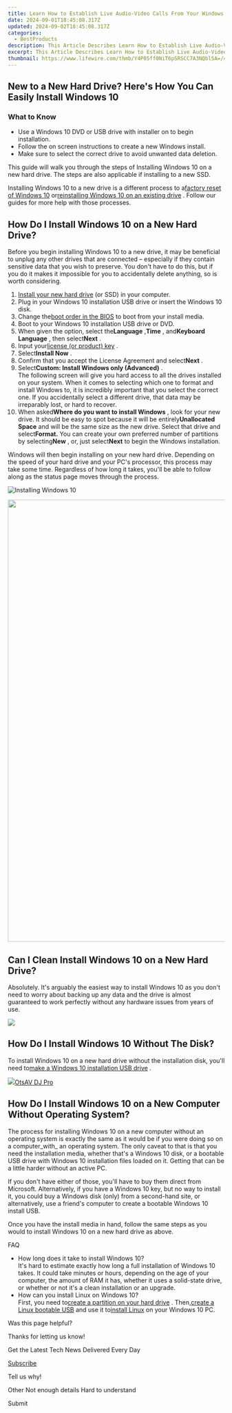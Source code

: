 ```yaml
---
title: Learn How to Establish Live Audio-Video Calls From Your Windows PC
date: 2024-09-01T18:45:08.317Z
updated: 2024-09-02T18:45:08.317Z
categories:
  - BestProducts
description: This Article Describes Learn How to Establish Live Audio-Video Calls From Your Windows PC
excerpt: This Article Describes Learn How to Establish Live Audio-Video Calls From Your Windows PC
thumbnail: https://www.lifewire.com/thmb/Y4P05ff0NiT6pSRSCC7A3NQbl5A=/400x300/filters:no_upscale():max_bytes(150000):strip_icc():format(webp)/how-to-get-facetime-on-windows-946fd095d89a4cc1a698d0feea026051.jpg
---
```


## New to a New Hard Drive? Here's How You Can Easily Install Windows 10
### What to Know

* Use a Windows 10 DVD or USB drive with installer on to begin installation.
* Follow the on screen instructions to create a new Windows install.
* Make sure to select the correct drive to avoid unwanted data deletion.

 This guide will walk you through the steps of Installing Windows 10 on a new hard drive. The steps are also applicable if installing to a new SSD.

 Installing Windows 10 to a new drive is a different process to a[factory reset of Windows 10](https://www.lifewire.com/how-to-factory-reset-windows-10-5095657) or[reinstalling Windows 10 on an existing drive](https://www.lifewire.com/reinstall-windows-10-5096860) . Follow our guides for more help with those processes.

## How Do I Install Windows 10 on a New Hard Drive?

 Before you begin installing Windows 10 to a new drive, it may be beneficial to unplug any other drives that are connected – especially if they contain sensitive data that you wish to preserve. You don't have to do this, but if you do it makes it impossible for you to accidentally delete anything, so is worth considering.

1. [Install your new hard drive](https://www.lifewire.com/how-to-install-an-ssd-in-your-laptop-4778273) (or SSD) in your computer.
2. Plug in your Windows 10 installation USB drive or insert the Windows 10 disk.
3. Change the[boot order in the BIOS](https://www.lifewire.com/change-the-boot-order-in-bios-2624528) to boot from your install media.
4. Boot to your Windows 10 installation USB drive or DVD.
5. When given the option, select the**Language** ,**Time** , and**Keyboard Language** , then select**Next** .
6. Input your[license (or product) key](https://www.lifewire.com/what-is-a-product-key-2625952) .
7. Select**Install Now** .
8. Confirm that you accept the License Agreement and select**Next** .
9. Select**Custom: Install Windows only (Advanced)** .  
 The following screen will give you hard access to all the drives installed on your system. When it comes to selecting which one to format and install Windows to, it is incredibly important that you select the correct one. If you accidentally select a different drive, that data may be irreparably lost, or hard to recover.
10. When asked**Where do you want to install Windows** , look for your new drive. It should be easy to spot because it will be entirely**Unallocated Space** and will be the same size as the new drive. Select that drive and select**Format.** You can create your own preferred number of partitions by selecting**New** , or, just select**Next** to begin the Windows installation.

 Windows will then begin installing on your new hard drive. Depending on the speed of your hard drive and your PC's processor, this process may take some time. Regardless of how long it takes, you'll be able to follow along as the status page moves through the process.

![Installing Windows 10](https://www.lifewire.com/thmb/r87gTTNxUr4mSogineOHRmgHUdY=/1500x0/filters:no_upscale():max_bytes(150000):strip_icc():format(webp)/installwindowshdd-f4a479e7148b4743bfd8d1010d9c7b71.jpg)

<!-- affiliate ads begin -->
<a href="https://ephamedtechinc.pxf.io/c/5597632/2097466/26400?prodsku=B700" target="_top" id="2097466"><img src="//a.impactradius-go.com/display-ad/26400-2097466" border="0" alt="" width="2048" height="1024"/></a><img height="0" width="0" src="https://imp.pxf.io/i/5597632/2097466/26400" style="position:absolute;visibility:hidden;" border="0" />
<!-- affiliate ads end -->
## Can I Clean Install Windows 10 on a New Hard Drive?

 Absolutely. It's arguably the easiest way to install Windows 10 as you don't need to worry about backing up any data and the drive is almost guaranteed to work perfectly without any hardware issues from years of use.  

<!-- affiliate ads begin -->
<a href="https://secure.2checkout.com/order/checkout.php?PRODS=3546200&QTY=1&AFFILIATE=108875&CART=1"><img src="http://www.binteko.com/sites/default/files/banner01_468x60a.gif" border="0"></a>
<!-- affiliate ads end -->
## How Do I Install Windows 10 Without The Disk?

 To install Windows 10 on a new hard drive without the installation disk, you'll need to[make a Windows 10 installation USB drive](https://www.lifewire.com/create-a-bootable-usb-for-windows-10-5096077) .

<!-- affiliate ads begin -->
<a href="https://otszone.ots7.com/order/checkout.php?PRODS=4713321&QTY=1&AFFILIATE=108875&CART=1"><img src="https://green.ots7.com/screenshots/OtsAV/OtsAVDJ1.90-300x188.jpg" border="0">OtsAV DJ Pro</a>
<!-- affiliate ads end -->
## How Do I Install Windows 10 on a New Computer Without Operating System?

 The process for installing Windows 10 on a new computer without an operating system is exactly the same as it would be if you were doing so on a computer_with_ an operating system. The only caveat to that is that you need the installation media, whether that's a Windows 10 disk, or a bootable USB drive with Windows 10 installation files loaded on it. Getting that can be a little harder without an active PC.

 If you don't have either of those, you'll have to buy them direct from Microsoft. Alternatively, if you have a Windows 10 key, but no way to install it, you could buy a Windows disk (only) from a second-hand site, or alternatively, use a friend's computer to create a bootable Windows 10 install USB.

 Once you have the install media in hand, follow the same steps as you would to install Windows 10 on a new hard drive as above.

 FAQ

* How long does it take to install Windows 10?  
 It's hard to estimate exactly how long a full installation of Windows 10 takes. It could take minutes or hours, depending on the age of your computer, the amount of RAM it has, whether it uses a solid-state drive, or whether or not it's a clean installation or an upgrade.
* How can you install Linux on Windows 10?  
 First, you need to[create a partition on your hard drive](https://www.lifewire.com/how-to-partition-a-hard-drive-2626081) . Then,[create a Linux bootable USB](https://www.lifewire.com/how-to-burn-an-iso-file-to-a-usb-drive-2619270) and use it to[install Linux](https://www.lifewire.com/best-chromebook-emulators-4771771) on your Windows 10 PC.

Was this page helpful?

Thanks for letting us know!

 Get the Latest Tech News Delivered Every Day

[Subscribe](https://www.lifewire.com/#)

Tell us why!

 Other  Not enough details  Hard to understand

 Submit

<ins class="adsbygoogle"
     style="display:block"
     data-ad-format="autorelaxed"
     data-ad-client="ca-pub-7571918770474297"
     data-ad-slot="1223367746"></ins>



<ins class="adsbygoogle"
     style="display:block"
     data-ad-client="ca-pub-7571918770474297"
     data-ad-slot="8358498916"
     data-ad-format="auto"
     data-full-width-responsive="true"></ins>


